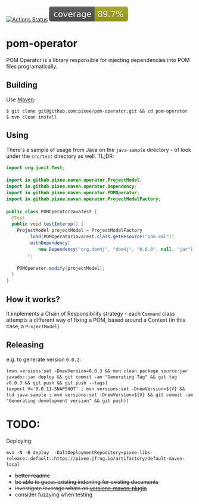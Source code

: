[![Actions Status](https://github.com/pixee/pom-operator/workflows/Java%20CI/badge.svg)](https://github.com/pixee/pom-operator/actions)
![Coverage](.github/badges/jacoco.svg)

# pom-operator

POM Operator is a library responsible for injecting dependencies into POM files programatically.

## Building

Use [Maven](https://maven.apache.org):

```
$ git clone git@github.com:pixee/pom-operator.git && cd pom-operator
$ mvn clean install
```

## Using

There's a sample of usage from Java on the `java-sample` directory - of look under the `src/test` directory as well. TL;DR:

```java
import org.junit.Test;

import io.github.pixee.maven.operator.ProjectModel;
import io.github.pixee.maven.operator.Dependency;
import io.github.pixee.maven.operator.POMOperator;
import io.github.pixee.maven.operator.ProjectModelFactory;

public class POMOperatorJavaTest {
  @Test
  public void testInterop() {
    ProjectModel projectModel = ProjectModelFactory
        .load(POMOperatorJavaTest.class.getResource("pom.xml"))
        .withDependency(
            new Dependency("org.dom4j", "dom4j", "0.0.0", null, "jar")
        );

    POMOperator.modify(projectModel);
  }
}

```

## How it works?

It implements a Chain of Responsibility strategy - each `Command` class attempts a different way of fixing a POM, based around a Context (in this case, a `ProjectModel`)

## Releasing

e.g. to generate version `0.0.2`:

```
(mvn versions:set -DnewVersion=0.0.3 && mvn clean package source:jar javadoc:jar deploy && git commit -am "Generating Tag" && git tag v0.0.3 && git push && git push --tags)
(export V='0.0.11-SNAPSHOT' ; mvn versions:set -DnewVersion=${V} && (cd java-sample ; mvn versions:set -DnewVersion=${V} && git commit -am "Generating development version" && git push))
```

# TODO:

Deploying:

```
mvn -N -B deploy  -DaltDeploymentRepository=pixee-libs-release::default::https://pixee.jfrog.io/artifactory/default-maven-local
```

- ~~better readme~~
- ~~be able to guess existing indenting for existing documents~~
- ~~investigate leverage whats on [versions-maven-plugin](https://github.com/mojohaus/versions-maven-plugin)~~
- consider fuzzying when testing
